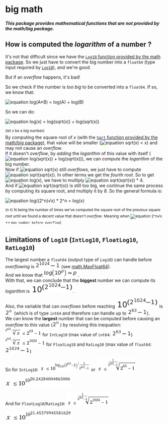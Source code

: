 # big math

**_This package provides mathematical functions that are not provided by the math/big package._**

## How is computed the _logarithm_ of a number ?

It's not that difficult since we have the [`Log10` function provided by the math package](https://pkg.go.dev/math#Log10). So we just have to convert the big number into a `float64` (type input required by [`Log10`](https://pkg.go.dev/math#Log10)), and we're good.

But if an _overflow_ happens, it's bad!

So we check if the number is _too big_ to be converted into a `float64`.
If so, we know that:

![equation log(A*B) = log(A) + log(B)](./equations/equation-1.jpg)

So we can do:

![equation log(x) = log(sqrt(x)) + log(sqrt(x))](./equations/equation-2.jpg)

<sup>(let x be a big number)</sup><br>
By computing the square root of _x_ (with the [`Sqrt` function provided by the math/big package](https://pkg.go.dev/math/big)), that value will be smaller (![equation sqrt(x) < x](./equations/equation-3.jpg)) and may not cause an _overflow_.<br>
If it doesn't _overflow_, by _adding_ the _logarithm_ of this value with itself (![equation log(sqrt(x)) + log(sqrt(x))](./equations/equation-4.jpg)), we can compute the _logarithm_ of the big number.<br>
Now if ![equation sqrt(x)](./equations/equation-5.jpg) still _overflows_, we just have to compute ![equation sqrt(sqrt(x))](./equations/equation-6.jpg). In other terms we get the _fourth root_. So to get ![equation log(x)](./equations/equation-7.jpg), we have to multiply ![equation sqrt(sqrt(x)) * 4](./equations/equation-8.jpg).<br>
And if ![equation sqrt(sqrt(x))](./equations/equation-9.jpg) is still too big, we continue the same process by computing its square root, and multiply it by _8_.
So the general formula is:

![equation log((2^n)√x) * 2^n = log(x)](./equations/equation-10.jpg)

<sup>(n ∈ N being the number of times we've computed the square root of the previous square root until we found a decent value that doesn't _overflow_. Meaning when ![equation 2^n√x](./equations/equation-11.jpg) <= `max number before overflow`)</sup>

## Limitations of `Log10` (`IntLog10`, `FloatLog10`, `RatLog10`)

The largest number a `float64` (output type of `Log10`) can handle before _overflowing_ is ![equation 2^1024 - 1](./equations/equation-12.jpg) (see [math.MaxFloat64](https://pkg.go.dev/math#MaxFloat64)).<br>
And we know that ![equation log(10^p) = p](./equations/equation-13.jpg).<br>
With that, we can conclude that the **biggest** number we can compute its _logarithm_ is ![equation 10^(2^1024 - 1)](./equations/equation-14.jpg).

Also, the variable that can _overflows_ before reaching ![equation 10^(2^1024 - 1)](./equations/equation-15.jpg) is ![equation 2^n](./equations/equation-16.jpg) (which is of type `int64` and therefore can handle up to ![equation 2^63 - 1](./equations/equation-17.jpg)).<br>
We can know the **largest** number that can be computed before causing an _overflow_ to this value (![equation 2^n](./equations/equation-18.jpg)) by resolving this inequation:<br>
![equation (2^63 -1)sqrt(x) <= 2^63 - 1](./equations/equation-19.jpg) for `IntLog10` (max value of `int64`: ![equation 2^63 - 1](./equations/equation-20.jpg))<br>
![equation (2^63 -1)sqrt(x) <= 2^1024 - 1](./equations/equation-21.jpg) for `FloatLog10` and `RatLog10` (max value of `float64`: ![equation 2^1024 - 1](./equations/equation-22.jpg))

So for `IntLog10`: ![equation x <= 10^(log(2^63 - 1)/(1/(2^63 - 1)))](./equations/equation-23.jpg) or ![equation x <= (1/(2^63 - 1))sqrt(2^63 - 1)](./equations/equation-24.jpg)

![equation x <= 10^(10^20.242840)](./equations/equation-25.jpg)

And for `FloatLog10`/`RatLog10`: ![equation x <= (1/(2^63 - 1))sqrt(2^1024 - 1)](./equations/equation-26.jpg)

![equation x <= 10^(10^21.453799)](./equations/equation-27.jpg)
